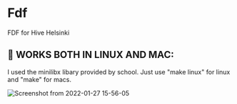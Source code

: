 # Fdf
FDF for Hive Helsinki

## :penguin: WORKS BOTH IN LINUX AND MAC:
I used the minilibx libary provided by school. Just use "make linux" for linux and "make" for macs.
 
![Screenshot from 2022-01-27 15-56-05](https://user-images.githubusercontent.com/81321172/151372877-666ea8de-91fe-42ce-b657-3aff1b7fabdb.png)
